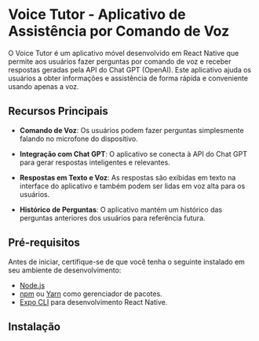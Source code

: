 # Voice Tutor - Aplicativo de Assistência por Comando de Voz

O Voice Tutor é um aplicativo móvel desenvolvido em React Native que permite aos usuários fazer perguntas por comando de voz e receber respostas geradas pela API do Chat GPT (OpenAI). Este aplicativo ajuda os usuários a obter informações e assistência de forma rápida e conveniente usando apenas a voz.

## Recursos Principais

- **Comando de Voz**: Os usuários podem fazer perguntas simplesmente falando no microfone do dispositivo.

- **Integração com Chat GPT**: O aplicativo se conecta à API do Chat GPT para gerar respostas inteligentes e relevantes.

- **Respostas em Texto e Voz**: As respostas são exibidas em texto na interface do aplicativo e também podem ser lidas em voz alta para os usuários.

- **Histórico de Perguntas**: O aplicativo mantém um histórico das perguntas anteriores dos usuários para referência futura.

## Pré-requisitos

Antes de iniciar, certifique-se de que você tenha o seguinte instalado em seu ambiente de desenvolvimento:

- [Node.js](https://nodejs.org/)
- [npm](https://www.npmjs.com/) ou [Yarn](https://yarnpkg.com/) como gerenciador de pacotes.
- [Expo CLI](https://docs.expo.dev/workflow/expo-cli/) para desenvolvimento React Native.

## Instalação

